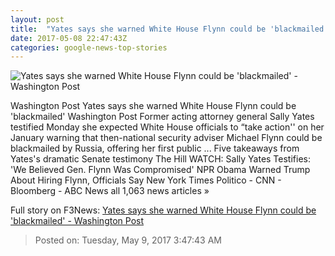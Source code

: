 ```yaml
---
layout: post
title:  "Yates says she warned White House Flynn could be 'blackmailed' - Washington Post"
date: 2017-05-08 22:47:43Z
categories: google-news-top-stories
---
```


![Yates says she warned White House Flynn could be 'blackmailed' - Washington Post](https://img.washingtonpost.com/rf/image_1484w/2010-2019/WashingtonPost/2017/05/08/National-Politics/Images/YATES1002.JPG)

Washington Post Yates says she warned White House Flynn could be 'blackmailed' Washington Post Former acting attorney general Sally Yates testified Monday she expected White House officials to “take action'' on her January warning that then-national security adviser Michael Flynn could be blackmailed by Russia, offering her first public ... Five takeaways from Yates's dramatic Senate testimony The Hill WATCH: Sally Yates Testifies: 'We Believed Gen. Flynn Was Compromised' NPR Obama Warned Trump About Hiring Flynn, Officials Say New York Times Politico - CNN - Bloomberg - ABC News all 1,063 news articles »


Full story on F3News: [Yates says she warned White House Flynn could be 'blackmailed' - Washington Post](http://www.f3nws.com/n/NeScnH)

> Posted on: Tuesday, May 9, 2017 3:47:43 AM
